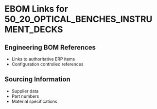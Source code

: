 # EBOM Links for 50_20_OPTICAL_BENCHES_INSTRUMENT_DECKS

## Engineering BOM References
- Links to authoritative ERP items
- Configuration controlled references

## Sourcing Information
- Supplier data
- Part numbers
- Material specifications
